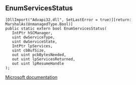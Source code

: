 ## EnumServicesStatus

```
[DllImport("Advapi32.dll", SetLastError = true)][return: MarshalAs(UnmanagedType.Bool)]
public static extern bool EnumServicesStatus(
   IntPtr hSCManager,
   uint dwServiceType,
   uint dwServiceState,
   IntPtr lpServices,
   uint cbBufSize,
   out uint pcbBytesNeeded,
   out uint lpServicesReturned,
   out uint lpResumeHandle
);
```

[Microsoft documentation](https://docs.microsoft.com/en-us/windows/win32/api/winsvc/nf-winsvc-enumservicesstatusa)
